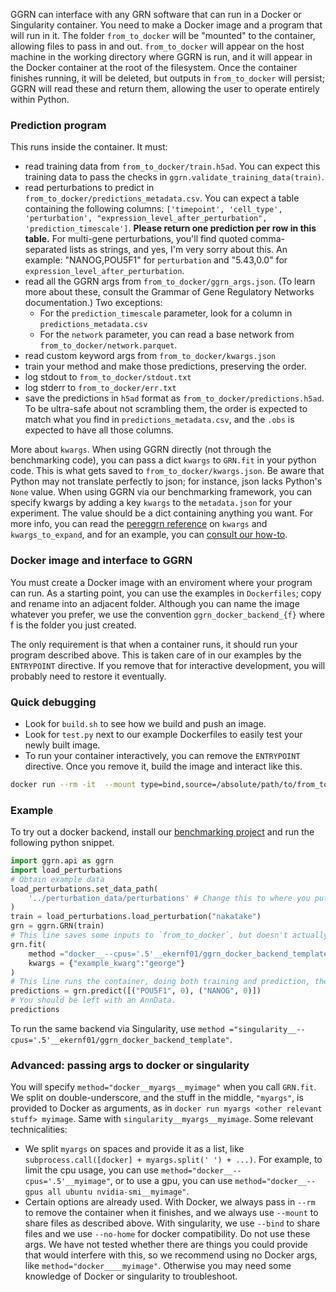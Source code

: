 GGRN can interface with any GRN software that can run in a Docker or Singularity container. You need to make a Docker image and a program that will run in it. The folder `from_to_docker` will be "mounted" to the container, allowing files to pass in and out. `from_to_docker` will appear on the host machine in the working directory where GGRN is run, and it will appear in the Docker container at the root of the filesystem. Once the container finishes running, it will be deleted, but outputs in `from_to_docker` will persist; GGRN will read these and return them, allowing the user to operate entirely within Python.

### Prediction program

This runs inside the container. It must:

- read training data from `from_to_docker/train.h5ad`. You can expect this training data to pass the checks in `ggrn.validate_training_data(train)`.
- read perturbations to predict in `from_to_docker/predictions_metadata.csv`. You can expect a table containing the following columns: `['timepoint', 'cell_type', 'perturbation', "expression_level_after_perturbation", 'prediction_timescale']`. **Please return one prediction per row in this table.** For multi-gene perturbations, you'll find quoted comma-separated lists as strings, and yes, I'm very sorry about this. An example: "NANOG,POU5F1" for `perturbation` and "5.43,0.0" for `expression_level_after_perturbation`. 
- read all the GGRN args from `from_to_docker/ggrn_args.json`. (To learn more about these, consult the Grammar of Gene Regulatory Networks documentation.) Two exceptions:
    - For the `prediction_timescale` parameter, look for a column in `predictions_metadata.csv`
    - For the `network` parameter, you can read a base network from `from_to_docker/network.parquet`.
- read custom keyword args from `from_to_docker/kwargs.json`
- train your method and make those predictions, preserving the order.
- log stdout to `from_to_docker/stdout.txt`
- log stderr to `from_to_docker/err.txt`
- save the predictions in `h5ad` format as `from_to_docker/predictions.h5ad`. To be ultra-safe about not scrambling them, the order is expected to match what you find in `predictions_metadata.csv`, and the `.obs` is expected to have all those columns. 

More about `kwargs`. When using GGRN directly (not through the benchmarking code), you can pass a dict `kwargs` to `GRN.fit` in your python code. This is what gets saved to `from_to_docker/kwargs.json`. Be aware that Python may not translate perfectly to json; for instance, json lacks Python's `None` value. When using GGRN via our benchmarking framework, you can specify kwargs by adding a key `kwargs` to the `metadata.json` for your experiment. The value should be a dict containing anything you want. For more info, you can read the [pereggrn reference](https://github.com/ekernf01/perturbation_benchmarking/blob/main/docs/reference.md) on `kwargs` and `kwargs_to_expand`, and for an example, you can [consult our how-to](https://github.com/ekernf01/perturbation_benchmarking/blob/main/docs/how_to.md).

### Docker image and interface to GGRN

You must create a Docker image with an enviroment where your program can run. As a starting point, you can use the examples in `Dockerfiles`; copy and rename into an adjacent folder. Although you can name the image whatever you prefer, we use the convention `ggrn_docker_backend_{f}` where f is the folder you just created. 

The only requirement is that when a container runs, it should run your program described above. This is taken care of in our examples by the `ENTRYPOINT` directive. If you remove that for interactive development, you will probably need to restore it eventually.

### Quick debugging

- Look for `build.sh` to see how we build and push an image. 
- Look for `test.py` next to our example Dockerfiles to easily test your newly built image.
- To run your container interactively, you can remove the `ENTRYPOINT` directive. Once you remove it, build the image and interact like this.

```bash
docker run --rm -it  --mount type=bind,source=/absolute/path/to/from_to_docker/,destination=/from_to_docker    your_docker_image
```

### Example

To try out a docker backend, install our [benchmarking project](http://github.com/ekernf01/perturbation_benchmarking) and run the following python snippet.

```python
import ggrn.api as ggrn
import load_perturbations
# Obtain example data
load_perturbations.set_data_path(
    '../perturbation_data/perturbations' # Change this to where you put the perturbation data collection.
)
train = load_perturbations.load_perturbation("nakatake")
grn = ggrn.GRN(train) 
# This line saves some inputs to `from_to_docker`, but doesn't actually run the container, because we don't currently save trained models inside the container.
grn.fit(
    method ="docker__--cpus='.5'__ekernf01/ggrn_docker_backend_template", 
    kwargs = {"example_kwarg":"george"}                    
)
# This line runs the container, doing both training and prediction, then removes the container.
predictions = grn.predict([("POU5F1", 0), ("NANOG", 0)])
# You should be left with an AnnData. 
predictions
```

To run the same backend via Singularity, use `method ="singularity__--cpus='.5'__ekernf01/ggrn_docker_backend_template"`.

### Advanced: passing args to docker or singularity

You will specify `method="docker__myargs__myimage"` when you call `GRN.fit`. We split on double-underscore, and the stuff in the middle, `"myargs"`, is provided to Docker as arguments, as in `docker run myargs <other relevant stuff> myimage`. Same with `singularity__myargs__myimage`. Some relevant technicalities:

- We split `myargs` on spaces and provide it as a list, like `subprocess.call([docker] + myargs.split(' ') + ...)`. For example, to limit the cpu usage, you can use `method="docker__--cpus='.5'__myimage"`, or to use a gpu, you can use `method="docker__--gpus all ubuntu nvidia-smi__myimage"`. 
- Certain options are already used. With Docker, we always pass in `--rm` to remove the container when it finishes, and we always use `--mount` to share files as described above. With singularity, we use `--bind` to share files and we use `--no-home` for docker compatibility. Do not use these args. We have not tested whether there are things you could provide that would interfere with this, so we recommend using no Docker args, like `method="docker____myimage"`. Otherwise you may need some knowledge of Docker or singularity to troubleshoot. 


